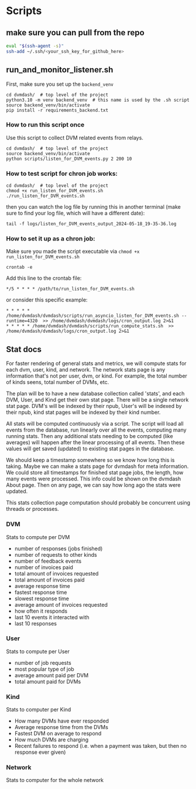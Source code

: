 # Scripts


## make sure you can pull from the repo

```bash
eval "$(ssh-agent -s)"
ssh-add ~/.ssh/<your_ssh_key_for_github_here>
```

## run_and_monitor_listener.sh

First, make sure you set up the `backend_venv`

```commandline
cd dvmdash/  # top level of the project
python3.10 -m venv backend_venv  # this name is used by the .sh script
source backend_venv/bin/activate
pip install -r requirements_backend.txt
```


### How to run this script once

Use this script to collect DVM related events from relays.

```commandline
cd dvmdash/  # top level of the project
source backend_venv/bin/activate
python scripts/listen_for_DVM_events.py 2 200 10
```

### How to test script for chron job works:

```commandline
cd dvmdash/  # top level of the project
chmod +x run_listen_for_DVM_events.sh
./run_listen_for_DVM_events.sh
```

then you can watch the log file by running this in another terminal (make sure to find your log file, which will have a different date):
```commandline
tail -f logs/listen_for_DVM_events_output_2024-05-18_19-35-36.log
```

### How to set it up as a chron job:

Make sure you made the script executable via `chmod +x run_listen_for_DVM_events.sh`

```commandline
crontab -e
```

Add this line to the crontab file:

```commandline
*/5 * * * * /path/to/run_listen_for_DVM_events.sh
```

or consider this specific example:
```commandline
* * * * * /home/dvmdash/dvmdash/scripts/run_asyncio_listen_for_DVM_events.sh --runtime=4320  >> /home/dvmdash/dvmdash/logs/cron_output.log 2>&1
* * * * * /home/dvmdash/dvmdash/scripts/run_compute_stats.sh  >> /home/dvmdash/dvmdash/logs/cron_output.log 2>&1
```

## Stat docs

For faster rendering of general stats and metrics, we will compute stats for each dvm, user,
kind, and network. The network stats page is any information that's not per user, dvm, or
kind. For example, the total number of kinds seens, total number of DVMs, etc.

The plan will be to have a new database collection called 'stats', and each DVM, User, and Kind get their own stat page.
There will be a single network stat page. DVM's will be indexed by their npub, User's will be indexed by their npub,
kind stat pages will be indexed by their kind number.

All stats will be computed continuously via a script. The script will load all events from the database, run linearly over
all the events, computing many running stats. Then any additional stats needing to be computed (like averages) will 
happen after the linear processing of all events. Then these values will get saved (updated) to existing stat pages
in the database. 

We should keep a timestamp somewhere so we know how long this is taking. Maybe we can make a stats page for dvmdash for
meta information. We could store all timestamps for finished stat page jobs, the length, how many events were processed.
This info could be shown on the dvmdash About page. Then on any page, we can say how long ago the stats were updated.

This stats collection page computation should probably be concurrent using threads or processes.

### DVM
Stats to compute per DVM
    
- number of responses (jobs finished)
- number of requests to other kinds
- number of feedback events
- number of invoices paid
- total amount of invoices requested
- total amount of invoices paid
- average response time
- fastest response time
- slowest response time
- average amount of invoices requested
- how often it responds
- last 10 events it interacted with
- last 10 responses

### User
Stats to compute per User

- number of job requests
- most popular type of job
- average amount paid per DVM
- total amount paid for DVMs

### Kind
Stats to computer per Kind

- How many DVMs have ever responded
- Average response time from the DVMs
- Fastest DVM on average to respond
- How much DVMs are charging
- Recent failures to respond (i.e. when a payment was taken, but then no response ever given)


### Network
Stats to computer for the whole network




